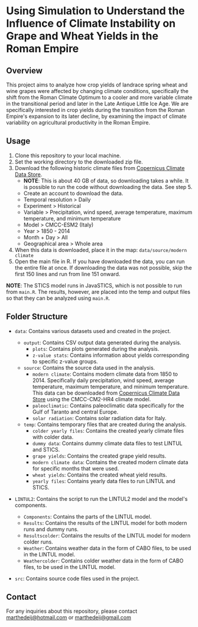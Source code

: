 # Using Simulation to Understand the Influence of Climate Instability on Grape and Wheat Yields in the Roman Empire

## Overview
This project aims to analyze how crop yields of landrace spring wheat and wine grapes were affected by changing climate conditions, specifically the shift from the Roman Climate Optimum to a cooler and more variable climate in the transitional period and later in the Late Antique Little Ice Age. We are specifically interested in crop yields during the transition from the Roman Empire's expansion to its later decline, by examining the impact of climate variability on agricultural productivity in the Roman Empire.

## Usage
1. Clone this repository to your local machine.
2. Set the working directory to the downloaded zip file.
3. Download the following historic climate files from [Copernicus Climate Data Store](https://cds.climate.copernicus.eu/cdsapp#!/dataset/projections-cmip6?tab=form).
   - **NOTE**: This is about 40 GB of data, so downloading takes a while. It is possible to run the code without downloading the data. See step 5.
   - Create an account to download the data.
   - Temporal resolution > Daily
   - Experiment > Historical
   - Variable > Precipitation, wind speed, average temperature, maximum temperature, and minimum temperature
   - Model > CMCC-ESM2 (Italy)
   - Year > 1850 - 2014
   - Month + Day > All
   - Geographical area > Whole area
4. When this data is downloaded, place it in the map: `data/source/modern climate`
5. Open the main file in R. If you have downloaded the data, you can run the entire file at once. If downloading the data was not possible, skip the first 150 lines and run from line 151 onward.

**NOTE**: The STICS model runs in JavaSTICS, which is not possible to run from `main.R`. The results, however, are placed into the temp and output files so that they can be analyzed using `main.R`.

## Folder Structure
- `data`: Contains various datasets used and created in the project.
    - `output`: Contains CSV output data generated during the analysis.
        - `plots`: Contains plots generated during the analysis.
        - `z-value stats`: Contains information about yields corresponding to specific z-value groups.
    - `source`: Contains the source data used in the analysis.
        - `modern climate`: Contains modern climate data from 1850 to 2014. Specifically daily precipitation, wind speed, average temperature, maximum temperature, and minimum temperature. This data can be downloaded from [Copernicus Climate Data Store](https://cds.climate.copernicus.eu/cdsapp#!/dataset/projections-cmip6?tab=form) using the CMCC-CM2-HR4 climate model.
        - `paleoclimatic`: Contains paleoclimatic data specifically for the Gulf of Taranto and central Europe.
        - `solar radiation`: Contains solar radiation data for Italy.
    - `temp`: Contains temporary files that are created during the analysis.
        - `colder yearly files`: Contains the created yearly climate files with colder data.
        - `dummy data`: Contains dummy climate data files to test LINTUL and STICS.
        - `grape yields`: Contains the created grape yield results.
        - `modern climate data`: Contains the created modern climate data for specific months that were used.
        - `wheat yields`: Contains the created wheat yield results.
        - `yearly files`: Contains yearly data files to run LINTUL and STICS.

- `LINTUL2`: Contains the script to run the LINTUL2 model and the model's components.
    - `Components`: Contains the parts of the LINTUL model.
    - `Results`: Contains the results of the LINTUL model for both modern runs and dummy runs.
    - `Resultscolder`: Contains the results of the LINTUL model for modern colder runs.
    - `Weather`: Contains weather data in the form of CABO files, to be used in the LINTUL model.
    - `Weathercolder`: Contains colder weather data in the form of CABO files, to be used in the LINTUL model.

- `src`: Contains source code files used in the project.

## Contact
For any inquiries about this repository, please contact marthedeij@hotmail.com or marthedeij@gmail.com
